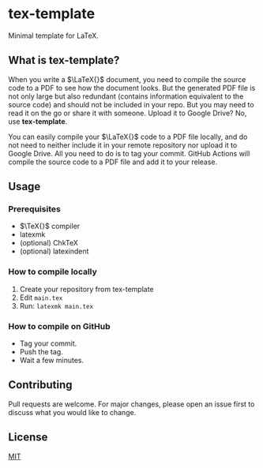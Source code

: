 # tex-template

Minimal template for LaTeX.

## What is tex-template?

When you write a $\LaTeX{}$ document,
you need to compile the source code to a PDF to see how the document looks.
But the generated PDF file is not only large but also redundant
(contains information equivalent to the source code)
and should not be included in your repo.
But you may need to read it on the go or share it with someone.
Upload it to Google Drive?
No, use **tex-template**.

You can easily compile your $\LaTeX{}$ code to a PDF file locally,
and do not need to neither include it in your remote repository
nor upload it to Google Drive.
All you need to do is to tag your commit.
GitHub Actions will compile the source code to a PDF file
and add it to your release.

## Usage

### Prerequisites

* $\TeX{}$ compiler
* latexmk
* (optional) ChkTeX
* (optional) latexindent

### How to compile locally

1. Create your repository from tex-template
1. Edit `main.tex`
1. Run: `latexmk main.tex`

### How to compile on GitHub

- Tag your commit.
- Push the tag.
- Wait a few minutes.

## Contributing

Pull requests are welcome.
For major changes,
please open an issue first to discuss what you would like to change.

## License

[MIT](/LICENSE)

